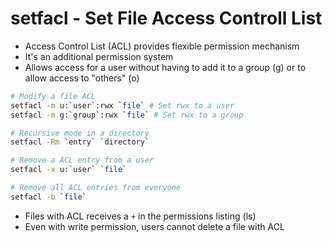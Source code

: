 # setfacl - Set File Access Controll List

- Access Control List (ACL) provides flexible permission mechanism
- It's an additional permission system
- Allows access for a user without having to add it to a group (g) or to allow access to "others" (o)

```bash
# Modify a file ACL
setfacl -m u:`user`:rwx `file` # Set rwx to a user
setfacl -m g:`group`:rwx `file` # Set rwx to a group

# Recursive mode in a directory
setfacl -Rm `entry` `directory`

# Remove a ACL entry from a user
setfacl -x u:`user` `file`

# Remove all ACL entries from everyone
setfacl -b `file`
```

- Files with ACL receives a `+` in the permissions listing (ls)
- Even with write permission, users cannot delete a file with ACL

